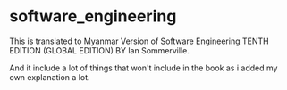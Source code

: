 # software_engineering

This is translated to Myanmar Version of Software Engineering TENTH EDITION (GLOBAL EDITION) BY lan Sommerville.

And it include a lot of things that won't include in the book as i added my own explanation a lot.
